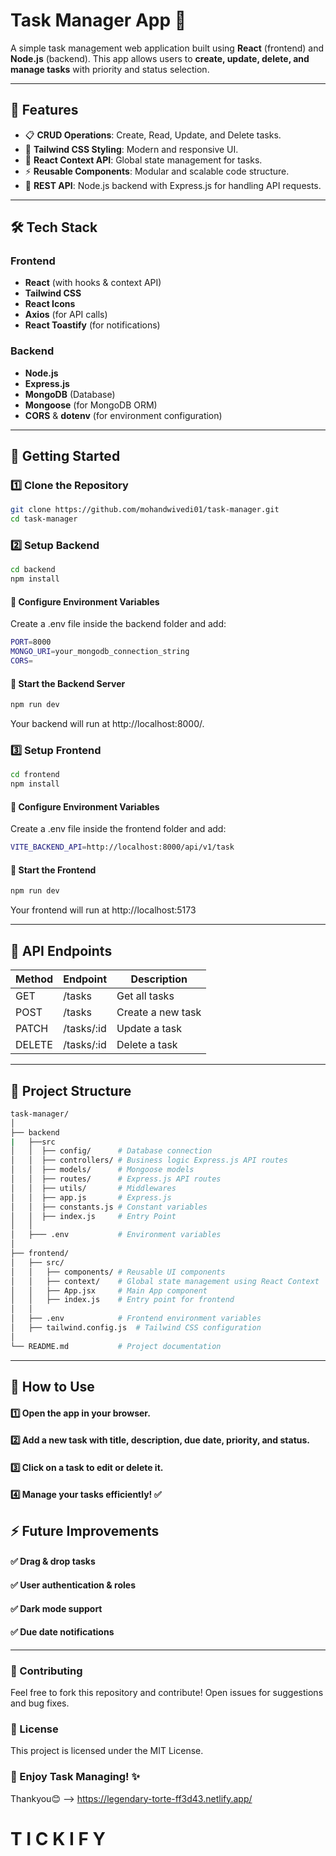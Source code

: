 # Task Manager App 🚀  

A simple task management web application built using **React** (frontend) and **Node.js** (backend). This app allows users to **create, update, delete, and manage tasks** with priority and status selection.

---

## 📌 Features  
- 📋 **CRUD Operations**: Create, Read, Update, and Delete tasks.  
- 🎨 **Tailwind CSS Styling**: Modern and responsive UI.  
- 🎯 **React Context API**: Global state management for tasks.  
- ⚡ **Reusable Components**: Modular and scalable code structure.  
- 🔗 **REST API**: Node.js backend with Express.js for handling API requests.  

---

## 🛠️ Tech Stack  
### Frontend  
- **React** (with hooks & context API)  
- **Tailwind CSS**  
- **React Icons**  
- **Axios** (for API calls)  
- **React Toastify** (for notifications)  

### Backend  
- **Node.js**  
- **Express.js**  
- **MongoDB** (Database)  
- **Mongoose** (for MongoDB ORM)  
- **CORS** & **dotenv** (for environment configuration)  

---

## 🚀 Getting Started  
### 1️⃣ Clone the Repository  
```bash
git clone https://github.com/mohandwivedi01/task-manager.git
cd task-manager
```
### 2️⃣ Setup Backend
```bash
cd backend
npm install
```
#### 🔹 Configure Environment Variables
Create a .env file inside the backend folder and add:
```bash
PORT=8000
MONGO_URI=your_mongodb_connection_string
CORS=
```
#### 🔹 Start the Backend Server
```bash
npm run dev
```
Your backend will run at http://localhost:8000/.

### 3️⃣ Setup Frontend
```bash
cd frontend
npm install
```
#### 🔹 Configure Environment Variables
Create a .env file inside the frontend folder and add:
```bash
VITE_BACKEND_API=http://localhost:8000/api/v1/task
```
#### 🔹 Start the Frontend
```bash
npm run dev
```
Your frontend will run at http://localhost:5173

---

## 📡 API Endpoints
Method |	Endpoint   |	Description
-------|-------------|----------
GET    |	/tasks	   |  Get all tasks
POST	 |  /tasks	   |  Create a new task
PATCH	 |  /tasks/:id |  Update a task
DELETE |  /tasks/:id |  Delete a task

---

## 📂 Project Structure
```bash
task-manager/
│
├── backend
|   ├──src
│   │  ├── config/      # Database connection
│   │  ├── controllers/ # Business logic Express.js API routes
│   │  ├── models/      # Mongoose models
│   │  ├── routes/      # Express.js API routes
│   │  ├── utils/       # Middlewares
│   │  ├── app.js       # Express.js
│   │  ├── constants.js # Constant variables
│   │  ├── index.js     # Entry Point
│   │
│   ├─── .env           # Environment variables    
│   
├── frontend/
│   ├── src/
│   │   ├── components/ # Reusable UI components
│   │   ├── context/    # Global state management using React Context
│   │   ├── App.jsx     # Main App component
│   │   ├── index.js    # Entry point for frontend
│   │
│   ├── .env            # Frontend environment variables
│   ├── tailwind.config.js  # Tailwind CSS configuration
│
└── README.md           # Project documentation
```

---

## 🎯 How to Use
#### 1️⃣ Open the app in your browser.
#### 2️⃣ Add a new task with title, description, due date, priority, and status.
#### 3️⃣ Click on a task to edit or delete it.
#### 4️⃣ Manage your tasks efficiently! ✅


## ⚡ Future Improvements
#### ✅ Drag & drop tasks
#### ✅ User authentication & roles
#### ✅ Dark mode support
#### ✅ Due date notifications

---  

### 🤝 Contributing
Feel free to fork this repository and contribute! Open issues for suggestions and bug fixes.

### 📜 License
This project is licensed under the MIT License.

### 🚀 Enjoy Task Managing! ✨ 
Thankyou😊 --> https://legendary-torte-ff3d43.netlify.app/

# T I C K I F Y
